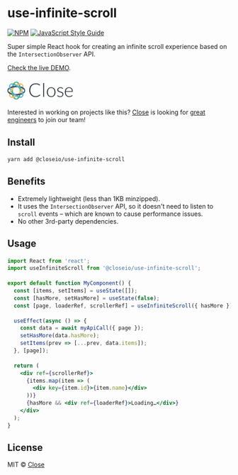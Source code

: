 # use-infinite-scroll

[![NPM](https://img.shields.io/npm/v/@closeio/use-infinite-scroll.svg)](https://www.npmjs.com/package/@closeio/use-infinite-scroll) [![JavaScript Style Guide](https://img.shields.io/badge/code%20style-prettier-success)](https://prettier.io)

Super simple React hook for creating an infinite scroll experience based on the `IntersectionObserver` API.

[Check the live DEMO](https://closeio.github.io/use-infinite-scroll/).

### <img height="40px" src="./close.svg" />

Interested in working on projects like this? [Close](https://close.com) is looking for [great engineers](https://jobs.close.com) to join our team!

## Install

```bash
yarn add @closeio/use-infinite-scroll
```

## Benefits

- Extremely lightweight (less than 1KB minzipped).
- It uses the `IntersectionObserver` API, so it doesn't need to listen to `scroll` events – which are known to cause performance issues.
- No other 3rd-party dependencies.

## Usage

```jsx
import React from 'react';
import useInfiniteScroll from '@closeio/use-infinite-scroll';

export default function MyComponent() {
  const [items, setItems] = useState([]);
  const [hasMore, setHasMore] = useState(false);
  const [page, loaderRef, scrollerRef] = useInfiniteScroll({ hasMore });

  useEffect(async () => {
    const data = await myApiCall({ page });
    setHasMore(data.hasMore);
    setItems(prev => [...prev, data.items]);
  }, [page]);

  return (
    <div ref={scrollerRef}>
      {items.map(item => (
        <div key={item.id}>{item.name}</div>
      ))}
      {hasMore && <div ref={loaderRef}>Loading…</div>}
    </div>
  );
}
```

## License

MIT © [Close](https://github.com/closeio)
